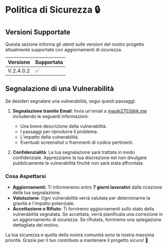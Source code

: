 # Politica di Sicurezza 🔒

## Versioni Supportate

Questa sezione informa gli utenti sulle versioni del nostro progetto attualmente supportate con aggiornamenti di sicurezza.

| Versione   | Supportata          |
| ---------- | ------------------- |
| V.2.4.0.2  | :white_check_mark:   |

## Segnalazione di una Vulnerabilità

Se desideri segnalare una vulnerabilità, segui questi passaggi:

1. **Segnalazione tramite Email**: Invia un'email a [maule2703@ik.me](mailto:maule2703@ik.me) includendo le seguenti informazioni:
   - Una breve descrizione della vulnerabilità.
   - I passaggi per riprodurre il problema.
   - L'impatto della vulnerabilità.
   - Eventuali screenshot o frammenti di codice pertinenti.

2. **Confidenzialità**: La tua segnalazione sarà trattata in modo confidenziale. Apprezziamo la tua discrezione nel non divulgare pubblicamente la vulnerabilità finché non sarà stata affrontata.

### Cosa Aspettarsi
- **Aggiornamenti**: Ti informeremo entro **7 giorni lavorativi** dalla ricezione della tua segnalazione.
- **Valutazione**: Ogni vulnerabilità verrà valutata per determinarne la gravità e l'impatto potenziale.
- **Accettazione o Rifiuto**: Ti forniremo aggiornamenti sullo stato della vulnerabilità segnalata. Se accettata, verrà pianificata una correzione in un aggiornamento di sicurezza. Se rifiutata, forniremo una spiegazione dettagliata del motivo.

La tua sicurezza e quella della nostra comunità sono la nostra massima priorità. Grazie per il tuo contributo a mantenere il progetto sicuro! 🙏
